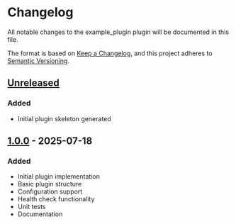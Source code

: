 # Changelog

All notable changes to the example_plugin plugin will be documented in this file.

The format is based on [Keep a Changelog](https://keepachangelog.com/en/1.0.0/),
and this project adheres to [Semantic Versioning](https://semver.org/spec/v2.0.0.html).

## [Unreleased]

### Added
- Initial plugin skeleton generated

## [1.0.0] - 2025-07-18

### Added
- Initial plugin implementation
- Basic plugin structure
- Configuration support
- Health check functionality
- Unit tests
- Documentation

[Unreleased]: https://github.com/user/repo/compare/v1.0.0...HEAD
[1.0.0]: https://github.com/user/repo/releases/tag/v1.0.0
